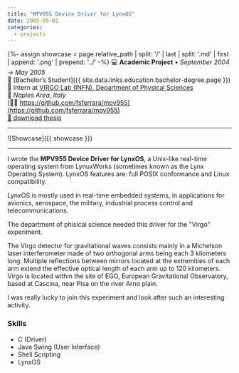 ```yaml
---
title: "MPV955 Device Driver for LynxOS"
date: 2005-05-01
categories:
  - projects
---
```

{%- assign showcase = page.relative_path |  split: '/' | last | split: '.md' | first | append: '.png' | prepend: '../' -%}
💻 **Academic Project** • _September 2004 → May 2005_  
🏫 [Bachelor’s Student]({{ site.data.links.education.bachelor-degree.page }})  
🏢 Intern at [VIRGO Lab (INFN), Department of Physical Sciences](https://www.virgo-gw.eu/)  
📍 _Naples Area, Italy_  
[🧑‍💻 https://github.com/fsferrara/mpv955](https://github.com/fsferrara/mpv955)  
[💾 download thesis](/assets/downloads/bachelor_mpv955.pdf)  

---

![Showcase]({{ showcase }})

---

I wrote the **MPV955 Device Driver for LynxOS**, a Unix-like real-time operating system from LynuxWorks (sometimes known as the Lynx Operating System). LynxOS features are: full POSIX conformance and Linux compatibility.

LynxOS is mostly used in real-time embedded systems, in applications for avionics, aerospace, the military, industrial process control and telecommunications.

The department of phisical science needed this driver for the "Virgo" experiment.

The Virgo detector for gravitational waves consists mainly in a Michelson laser interferometer made of two orthogonal arms being each 3 kilometers long. Multiple reflections between mirrors located at the extremities of each arm extend the effective optical length of each arm up to 120 kilometers. Virgo is located within the site of EGO, European Gravitational Observatory, based at Cascina, near Pisa on the river Arno plain.

I was really lucky to join this experiment and look after such an interesting activity.


### Skills

- C (Driver)
- Java Swing (User Interface)
- Shell Scripting
- LynxOS
